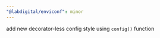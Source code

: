 ```yaml
---
"@labdigital/enviconf": minor
---
```


add new decorator-less config style using `config()` function
